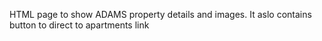 HTML page to show ADAMS property details and images. It aslo contains button to direct to apartments link
